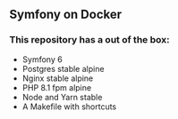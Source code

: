 ## Symfony on Docker

### This repository has a out of the box:
* Symfony 6
* Postgres stable alpine
* Nginx stable alpine
* PHP 8.1 fpm alpine
* Node and Yarn stable
* A Makefile with shortcuts
